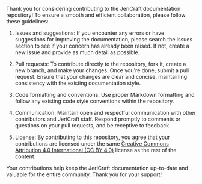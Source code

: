 Thank you for considering contributing to the JeriCraft documentation repository!  To ensure a smooth and efficient
collaboration, please follow these guidelines:

1. Issues and suggestions: If you encounter any errors or have suggestions for improving the documentation, please
   search the issues section to see if your concern has already been raised. If not, create a new issue and provide as
   much detail as possible.

2. Pull requests: To contribute directly to the repository, fork it, create a new branch, and make your changes. Once
   you're done, submit a pull request. Ensure that your changes are clear and concise, maintaining consistency with the
   existing documentation style.

3. Code formatting and conventions: Use proper Markdown formatting and follow any existing code style conventions within
   the repository.

4. Communication: Maintain open and respectful communication with other contributors and JeriCraft staff. Respond
   promptly to comments or questions on your pull requests, and be receptive to feedback.

5. License: By contributing to this repository, you agree that your contributions are licensed under the
   same [Creative Commons Attribution 4.0 International (CC BY 4.0)](https://creativecommons.org/licenses/by/4.0/deed.en)
   license as the rest of the content.

Your contributions help keep the JeriCraft documentation up-to-date and valuable for the entire community. Thank you for
your support!